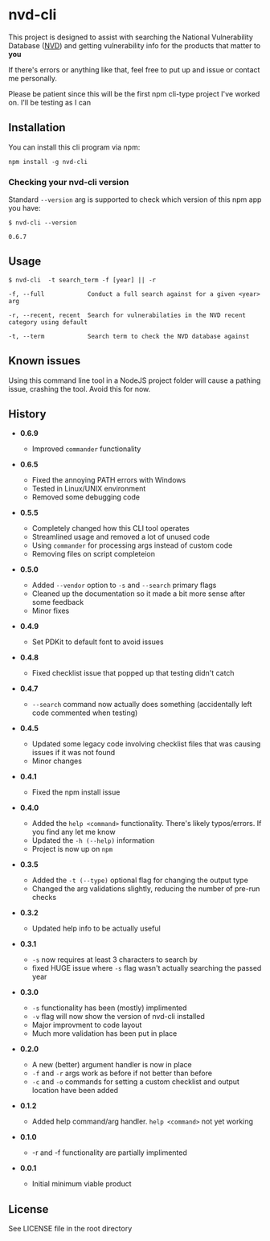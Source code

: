 # nvd-cli

This project is designed to assist with searching the National Vulnerability Database 
([NVD](https://nvd.nist.gov/)) and getting vulnerability info for the products that matter to **you**

If there's errors or anything like that, feel free to put up and issue or contact me personally.

Please be patient since this will be the first npm cli-type project I've worked on. I'll be testing as I can


## Installation

You can install this cli program via npm:
```
npm install -g nvd-cli
```

### Checking your nvd-cli version

Standard `--version` arg is supported to check which version of this npm app you have:
```
$ nvd-cli --version

0.6.7
```

## Usage

```
$ nvd-cli  -t search_term -f [year] || -r

-f, --full            Conduct a full search against for a given <year> arg

-r, --recent, recent  Search for vulnerabilaties in the NVD recent category using default 

-t, --term            Search term to check the NVD database against
```


## Known issues

Using this command line tool in a NodeJS project folder will cause a pathing issue, crashing the tool. Avoid this for now.


## History

- **0.6.9**
    - Improved `commander` functionality


- **0.6.5**
    - Fixed the annoying PATH errors with Windows
    - Tested in Linux/UNIX environment
    - Removed some debugging code


- **0.5.5**
    - Completely changed how this CLI tool operates
    - Streamlined usage and removed a lot of unused code
    - Using `commander` for processing args instead of custom code
    - Removing files on script completeion


- **0.5.0**
    - Added `--vendor` option to `-s` and `--search` primary flags
    - Cleaned up the documentation so it made a bit more sense after some feedback
    - Minor fixes


- **0.4.9**
    - Set PDKit to default font to avoid issues


- **0.4.8**
    - Fixed checklist issue that popped up that testing didn't catch


- **0.4.7**
    - `--search` command now actually does something (accidentally left code commented when testing)


- **0.4.5**
    - Updated some legacy code involving checklist files that was causing issues if it was not found
    - Minor changes


- **0.4.1**
    - Fixed the npm install issue


- **0.4.0**
    - Added the `help <command>` functionality. There's likely typos/errors. If you find any let me know
    - Updated the `-h (--help)` information
    - Project is now up on `npm`


- **0.3.5**
    - Added the `-t (--type)` optional flag for changing the output type
    - Changed the arg validations slightly, reducing the number of pre-run checks


- **0.3.2**
    - Updated help info to be actually useful


- **0.3.1**
    - `-s` now requires at least 3 characters to search by
    - fixed HUGE issue where `-s` flag wasn't actually searching the passed year


- **0.3.0**
    - `-s` functionality has been (mostly) implimented
    - `-v` flag will now show the version of nvd-cli installed
    - Major improvment to code layout
    - Much more validation has been put in place


- **0.2.0**
    - A new (better) argument handler is now in place
    - `-f` and `-r` args work as before if not better than before
    - `-c` and `-o` commands for setting a custom checklist and output location have been added


- **0.1.2**
    - Added help command/arg handler.  `help <command>` not yet working


- **0.1.0**
    - -r and -f functionality are partially implimented


- **0.0.1**
    - Initial minimum viable product


## License

See LICENSE file in the root directory
